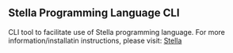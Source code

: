 Stella Programming Language CLI
-------------------------------

CLI tool to facilitate use of Stella programming language. For more information/installatin instructions, please visit: [Stella](https://github.com/all-c-a-p-s/Stella)
